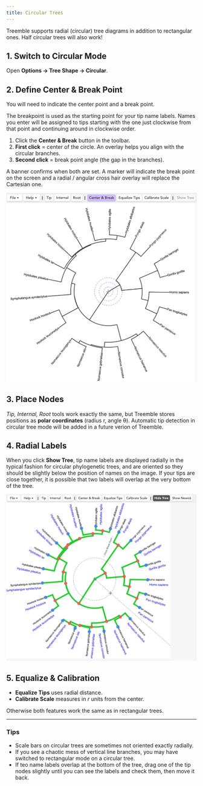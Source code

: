 ```yaml
---
title: Circular Trees
---
```


Treemble supports radial (circular) tree diagrams in addition to rectangular ones. Half circular trees will also work!

## 1. Switch to Circular Mode

Open **Options → Tree Shape → Circular**.


## 2. Define Center & Break Point

You will need to indicate the center point and a break point. 

The breakpoint is used as the starting point for your tip name labels.  Names you enter will be assigned to tips starting with the one just clockwise from that point and continuing around in clockwise order.

1. Click the **Center & Break** button in the toolbar.  
2. **First click** = center of the circle.  An overlay helps you align with the circular branches.
3. **Second click** = break point angle (the gap in the branches).

A banner confirms when both are set.  A marker will indicate the break point on the screen and a radial / angular cross hair overlay will replace the Cartesian one.

![Circular labels](/img/Docs/center_selection.png)

## 3. Place Nodes

*Tip, Internal, Root* tools work exactly the same, but Treemble stores positions as **polar coordinates** (radius r, angle θ). Automatic tip detection in circular tree mode will be added in a future verion of Treemble.

## 4. Radial Labels

When you click **Show Tree**, tip name labels are displayed radially in the typical fashion for circular phylogenetic trees, and are oriented so they should be slightly below the position of names on the image. If your tips are close together, it is possible that two labels will overlap at the very bottom of the tree. 

![Circular labels](/img/Docs/circular_tree.png)

## 5. Equalize & Calibration

* **Equalize Tips** uses radial distance.  
* **Calibrate Scale** measures in *r* units from the center.

Otherwise both features work the same as in rectangular trees.

---

### Tips

* Scale bars on circular trees are sometimes not oriented exactly radially.
* If you see a chaotic mess of vertical line branches, you may have switched to rectangular mode on a circular tree.
* If teo name labels overlap at the bottom of the tree, drag one of the tip nodes slightly until you can see the labels and check them, then move it back.

